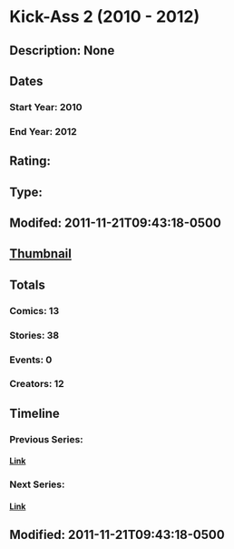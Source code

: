 # Kick-Ass 2 (2010 - 2012)
## Description: None
## Dates
### Start Year: 2010
### End Year: 2012
## Rating: 
## Type: 
## Modifed: 2011-11-21T09:43:18-0500
## [Thumbnail](http://i.annihil.us/u/prod/marvel/i/mg/9/d0/4c4497aa7d4c9.jpg)
## Totals
### Comics: 13
### Stories: 38
### Events: 0
### Creators: 12
## Timeline
### Previous Series: 
#### [Link]()
### Next Series: 
#### [Link]()
## Modified: 2011-11-21T09:43:18-0500